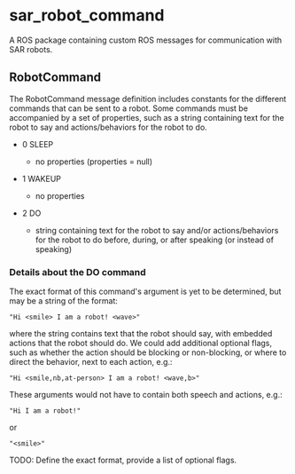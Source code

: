 # sar\_robot\_command

A ROS package containing custom ROS messages for communication with SAR
robots.

## RobotCommand

The RobotCommand message definition includes constants for the different
commands that can be sent to a robot. Some commands must be accompanied by a
set of properties, such as a string containing text for the robot to say and
actions/behaviors for the robot to do.

- 0 SLEEP
    - no properties (properties = null)

- 1 WAKEUP
    - no properties

- 2 DO
    - string containing text for the robot to say and/or actions/behaviors for
      the robot to do before, during, or after speaking (or instead of
      speaking)

### Details about the DO command

The exact format of this command's argument is yet to be determined, but may be
a string of the format:

`"Hi <smile> I am a robot! <wave>"`

where the string contains text that the robot should say, with embedded
actions that the robot should do. We could add additional optional flags,
such as whether the action should be blocking or non-blocking, or where to
direct the behavior, next to each action, e.g.:

`"Hi <smile,nb,at-person> I am a robot! <wave,b>"`

These arguments would not have to contain both speech and actions, e.g.:

`"Hi I am a robot!"`

or

`"<smile>"`

TODO: Define the exact format, provide a list of optional flags.
